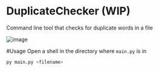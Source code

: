 # DuplicateChecker (WIP)

Command line tool that checks for duplicate words in a file

![image](https://github.com/speckly/DuplicateChecker/assets/60218942/153173a7-b3cd-438b-a25e-4a84796c938f)

#Usage 
Open a shell in the directory where ```main.py``` is in
```sh
py main.py <filename>
```
